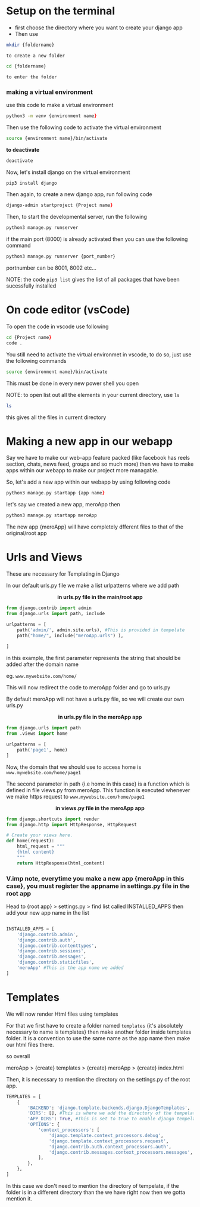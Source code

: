 # Setup on the terminal
* first choose the directory where you want to create your django app
* Then use
```zsh
mkdir {foldername}
```
    to create a new folder
    
```zsh
cd {foldername}
```
    to enter the folder



### making a virtual environment
use this code to make a virtual environment


 ```zsh
python3 -m venv {environment name}
```

Then use the following code to activate the virtual environment



```zsh
source {environment name}/bin/activate
```

__to deactivate__

```zsh
deactivate
```


Now, let's install django on the virtual environment


```zsh
pip3 install django
```
Then again, to create a new django app, run following code


```zsh
django-admin startproject {Project name}
```

Then, to start the developmental server, run the following
```zsh
python3 manage.py runserver
```

if the main port (8000) is already activated then you can use the following command
```zsh
python3 manage.py runserver {port_number} 

```
portnumber can be 8001, 8002 etc...


NOTE: the code `pip3 list` gives the list of all packages that have been sucessfully installed


# On code editor (vsCode)
To open the code in vscode use following
```zsh
cd {Project name}
code .
```

You still need to activate the virtual environmet in vscode, to do so, just use the following commands

```zsh
source {environment name}/bin/activate 
```

This must be done in every new power shell you open

NOTE: to open list out all the elements in your current directory, use `ls`

```zsh
ls
``` 
this gives all the files in current directory

# Making a new app in our webapp
Say we have to make our web-app feature packed (like facebook has reels section, chats, news feed, groups and so much more) then we have to make apps within our webapp to make our project more managable. 

So, let's add a new app within our webapp by using following code
```zsh
python3 manage.py startapp {app name}
```
let's say we created a new app, meroApp then
```zsh
python3 manage.py startapp meroApp
```
The new app {meroApp} will have completely dfferent files to that of the original/root app


# Urls and Views
These are necessary for Templating in Django

In our default urls.py file we make a list urlpatterns where we add path

__<p align="center">in urls.py file in the main/root app </p>__

```python
from django.contrib import admin
from django.urls import path, include

urlpatterns = [
    path('admin/', admin.site.urls), #This is provided in tempelate
    path("home/", include("meroApp.urls") ),
    
]
```

in this example, the first parameter represents the string that should be added after the domain name 

eg. `www.mywebsite.com/home/`


This will now redirect the code to meroApp folder and go to urls.py

By default meroApp will not have a urls.py file, so we will create our own urls.py


__<p align="center">in urls.py file in the meroApp app </p>__

```python
from django.urls import path
from .views import home

urlpatterns = [
    path('page1', home)
]
```

Now, the domain that we should use to access home is `www.mywebsite.com/home/page1`

The second parameter in path {i.e home in this case} is a function which is defined in file views.py from meroApp. This function is executed whenever we make https request to `www.mywebsite.com/home/page1`

__<p align="center">in views.py file in the meroApp app </p>__

```python
from django.shortcuts import render
from django.http import HttpResponse, HttpRequest

# Create your views here.
def home(request):
    html_request = """
    {html content}
    """
    return HttpResponse(html_content)


```

### V.imp note, everytime you make a new app {meroApp in this case}, you must register the appname in settings.py file in the root app 

Head to {root app} > settings.py > find list called INSTALLED_APPS then add your new app name in the list
```python

INSTALLED_APPS = [
    'django.contrib.admin',
    'django.contrib.auth',
    'django.contrib.contenttypes',
    'django.contrib.sessions',
    'django.contrib.messages',
    'django.contrib.staticfiles',
    'meroApp' #This is the app name we added
]
```
# Templates

We will now render Html files using templates

For that we first have to create a folder named `templates` {it's absolutely necessary to name is templates} then make another folder inside templates folder. It is a convention to use the same name as the app name then make our html files there. 

so overall

meroApp > {create} templates > {create} meroApp > {create} index.html

Then, it is necessary to mention the directory on the settings.py of the root app. 

```python
TEMPLATES = [
    {
        'BACKEND': 'django.template.backends.django.DjangoTemplates',
        'DIRS': [], #This is where we add the directory of the tempelates
        'APP_DIRS': True, #This is set to true to enable django tempelates
        'OPTIONS': {
            'context_processors': [
                'django.template.context_processors.debug',
                'django.template.context_processors.request',
                'django.contrib.auth.context_processors.auth',
                'django.contrib.messages.context_processors.messages',
            ],
        },
    },
]
```

In this case we don't need to mention the directory of tempelate, if the folder is in a different directory than the we have right now then we gotta mention it. 









